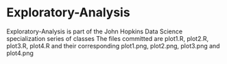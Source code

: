 Exploratory-Analysis
====================

Exploratory-Analysis is part of the John Hopkins Data Science specialization series of classes
The files committed are plot1.R, plot2.R, plot3.R, plot4.R and their corresponding plot1.png, plot2.png, plot3.png and plot4.png
